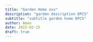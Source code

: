 ```yaml
---
title: "Garden Home xxx"
description: "garden description DPCS"
subtitle: "subtitle garden home DPCS"
author: Aman
date: 2022-02-15
draft: true
---
```

